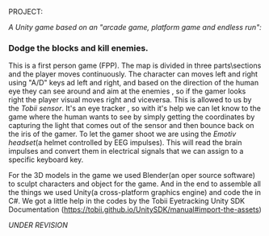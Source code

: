 PROJECT:

*A Unity game based on an "arcade game, platform game and endless run":*
### Dodge the blocks and kill enemies.

This is a first person game (FPP). 
The map is divided in three parts\sections and the player moves continuously. 
The character can moves left and right using "A/D" keys ad left and right,  and based on the direction of the human eye they can see around and aim at the enemies , so if the gamer looks right the player visual moves right and viceversa.
This is allowed to us by the *_Tobii sensor_*. It's an eye tracker , so with it's help we can let know to the game where the human wants to see by simply getting the coordinates by capturing the light that comes out of the sensor and then bounce back on the iris of the gamer. 
To let the gamer shoot we are using the *_Emotiv headset_*(a helmet controlled by EEG impulses). This will read the brain impulses and convert them in electrical signals that we can assign to a specific keyboard key. 

For the 3D models in the game we used Blender(an oper source software) to sculpt characters and object for the game. 
And in the end to assemble all the things we used Unity(a cross-platform graphics engine) and code the in C#. 
We got a little help in the codes by the Tobii Eyetracking Unity SDK Documentation (https://tobii.github.io/UnitySDK/manual#import-the-assets)



_UNDER REVISION_
